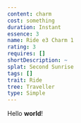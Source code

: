 ```yaml
---
content: charm
cost: something
duration: Instant
essence: 3
name: Ride e3 Charm 1
rating: 3
requires: []
shortDescription: ~
splat: Second Sunrise
tags: []
trait: Ride
tree: Traveller
type: Simple
---
```


Hello **world**!
